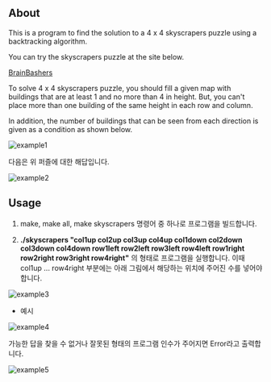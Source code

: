 ## About

This is a program to find the solution to a 4 x 4 skyscrapers puzzle using a backtracking algorithm.

You can try the skyscrapers puzzle at the site below.

[BrainBashers](https://www.brainbashers.com/skyscrapers.asp)

To solve 4 x 4 skyscrapers puzzle, you should fill a given map with buildings that are at least 1 and no more than 4 in height. But, you can't place more than one building of the same height in each row and column.

In addition, the number of buildings that can be seen from each direction is given as a condition as shown below.

![example1](https://user-images.githubusercontent.com/97381683/224586276-1a94c9ea-927e-4677-b1d4-f329990d2f25.PNG)

다음은 위 퍼즐에 대한 해답입니다.

![example2](https://user-images.githubusercontent.com/97381683/224586420-46ad0ee9-38ec-4f67-9cc1-1ac3170255bb.PNG)

## Usage

1. make, make all, make skyscrapers 명령어 중 하나로 프로그램을 빌드합니다.

2. **./skyscrapers "col1up col2up col3up col4up col1down col2down col3down col4down row1left row2left row3left row4left row1right row2right row3right row4right"**
의 형태로 프로그램을 실행합니다. 이때 col1up ... row4right 부분에는 아래 그림에서 해당하는 위치에 주어진 수를 넣어야합니다.

![example3](https://user-images.githubusercontent.com/97381683/224587727-f05bab44-50e3-4751-b687-b3771e686496.PNG)

- 예시

![example4](https://user-images.githubusercontent.com/97381683/224589430-ad689452-b76d-418b-ae08-d8b82f760b2c.PNG)

가능한 답을 찾을 수 없거나 잘못된 형태의 프로그램 인수가 주어지면 Error라고 출력합니다.

![example5](https://user-images.githubusercontent.com/97381683/224590418-5e9f5d99-02ed-476d-9a72-fefb77d6de94.PNG)
